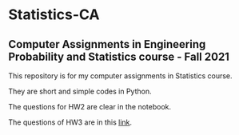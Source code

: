 # Statistics-CA
## Computer Assignments in Engineering Probability and Statistics course - Fall 2021

This repository is for my computer assignments in Statistics course.

They are short and simple codes in Python.

The questions for HW2 are clear in the notebook.

The questions of HW3 are in this [link](https://github.com/SBU-CE/CE004-Statistics/tree/main/Homeworks/CA-3).


